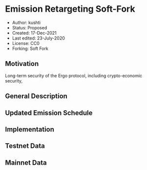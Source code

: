Emission  Retargeting Soft-Fork
===============================

* Author: kushti
* Status: Proposed
* Created: 17-Dec-2021
* Last edited: 23-July-2020
* License: CC0
* Forking: Soft Fork


Motivation 
----------

Long-term security of the Ergo protocol, including crypto-economic security, 

General Description
-------------------

Updated Emission Schedule
-------------------------

Implementation
--------------


Testnet Data
------------ 


Mainnet Data
------------